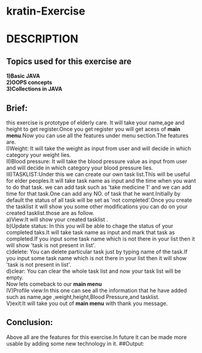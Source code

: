 # kratin-Exercise
# DESCRIPTION
## Topics used for this exercise are <br>
**1)Basic JAVA<br>
2)OOPS concepts<br>
3)Collections in JAVA<br>**
## Brief:<br>
this exercise is prototype of elderly care. It will take your name,age and height to get register.Once you get register you will get acess of **main menu**.Now you can use all the features under menu section.The features are.<br>
I)Weight: It will take the weight as input from user and will decide in which category your weight lies.<br>
II)Blood pressure: It will take the blood pressure value as input from user and will decide in which category your blood pressure lies.<br>
III)TASKLIST:Under this we can create our own task list.This will be useful for elder peoples.It will take task name as input and the time when you want to do that task.
we can add task such as 'take medicine 1' and we can add time for that task.One can add any NO. of task that he want.Initially by default the status of all task will
be set as 'not completed'.Once you create the tasklist it will show you some other modifications you can do on your created tasklist.those are as follow.<br>
a)View:It will show your created tasklist .<br>
b)Update status: In this you will be able to chage the status of your completed taks.It will take task name as input and mark that task as completed.If you input
some task name which is not there in your list then it will show 'task is not present in list'.<br>
c)delete: You can delete particular task just by typing name of the task.If you input some task name which is not there in your list then it will show 'task is not present in list'.<br>
d)clear: You can clear the whole task list and now your task list will be empty.<br>
Now lets comeback to our **main menu**<br>
IV)Profile view:In this one can see all the information that he have added such as name,age ,weight,height,Blood Pressure,and tasklist.<br>
V)exit:It will take you out of **main menu** with thank you message.<br>
## Conclusion: <br>
Above all are the features for this exercise.In future it can be made more usable by adding some new technology in it.
##Output:<br>
